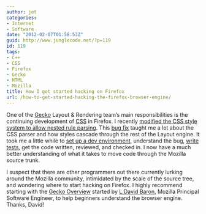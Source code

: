 ```yaml
---
author: jet
categories:
- Internet
- Software
date: "2012-02-07T01:58:53Z"
guid: http://www.junglecode.net/?p=119
id: 119
tags:
- C++
- CSS
- Firefox
- Gecko
- HTML
- Mozilla
title: How I got started hacking on Firefox
url: /how-to-get-started-hacking-the-firefox-browser-engine/
---
```


One of the [Gecko](http://en.wikipedia.org/wiki/Gecko_%28layout_engine%29 "Gecko Layout") Layout &amp; Rendering team’s main responsibilities is the continuing development of [CSS](http://en.wikipedia.org/wiki/Cascading_Style_Sheets "CSS wikipedia") in Firefox. I recently [modified the CSS style system to allow nested rule parsing](https://bugzilla.mozilla.org/show_bug.cgi?id=511909 "allow @-rules inside of @media and @-moz-document"). This [bug fix](https://bugzilla.mozilla.org/attachment.cgi?id=580586&action=diff "code change") taught me a lot about the CSS parser and how styles cascade through the rest of the Layout engine. It took me a little while to [set up a dev environment](https://developer.mozilla.org/En/Simple_Firefox_build "MDN build instructions"), understand the bug, [write tests](https://bug511909.bugzilla.mozilla.org/attachment.cgi?id=580247 "HTML test cases"), get the code written, reviewed, and checked in. I now have a much better understanding of what it takes to move code through the Mozilla source trunk.

I suspect that there are other programmers out there currently lurking around the Mozilla community, intimidated by the scale of the source tree, and wondering where to start hacking on Firefox. I highly recommend starting with the [Gecko Overview](https://wiki.mozilla.org/Gecko:Overview "Gecko Overview") started by [L.David Baron](http://dbaron.org/ "David Baron's weblog"), Mozilla Principal Software Engineer, to help beginners understand the browser engine. Thanks, David!